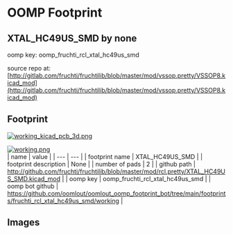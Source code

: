 # OOMP Footprint  
## XTAL_HC49US_SMD  by none  
  
oomp key: oomp_fruchti_rcl_xtal_hc49us_smd  
  
source repo at: [http://gitlab.com/fruchti/fruchtilib/blob/master/mod/vssop.pretty/VSSOP8.kicad_mod](http://gitlab.com/fruchti/fruchtilib/blob/master/mod/vssop.pretty/VSSOP8.kicad_mod)  
## Footprint  
  
[![working_kicad_pcb_3d.png](working_kicad_pcb_3d_600.png)](working_kicad_pcb_3d.png)  
  
[![working.png](working_600.png)](working.png)  
| name | value | 
| --- | --- | 
| footprint name | XTAL_HC49US_SMD | 
| footprint description | None | 
| number of pads | 2 | 
| github path | http://github.com/fruchti/fruchtilib/blob/master/mod/rcl.pretty/XTAL_HC49US_SMD.kicad_mod | 
| oomp key | oomp_fruchti_rcl_xtal_hc49us_smd | 
| oomp bot github | https://github.com/oomlout/oomlout_oomp_footprint_bot/tree/main/footprints/fruchti_rcl_xtal_hc49us_smd/working | 
## Images  
